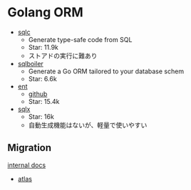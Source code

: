 # Golang ORM

- [sqlc](https://github.com/sqlc-dev/sqlc)
  - Generate type-safe code from SQL
  - Star: 11.9k
  - ストアドの実行に難あり
- [sqlboiler](https://github.com/volatiletech/sqlboiler)
  - Generate a Go ORM tailored to your database schem
  - Star: 6.6k
- [ent](https://entgo.io/)
  - [github](https://github.com/ent/ent)
  - Star: 15.4k
- [sqlx](https://github.com/jmoiron/sqlx)
  - Star: 16k
  - 自動生成機能はないが、軽量で使いやすい

## Migration

[internal docs](../../database/migration.md)

- [atlas](https://atlasgo.io/)
